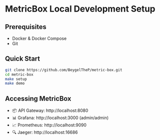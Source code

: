# MetricBox Local Development Setup

## Prerequisites
- Docker & Docker Compose
- Git

## Quick Start
```bash
git clone https://github.com/BeygelTheP/metric-box.git
cd metric-box
make setup
make demo
```

## Accessing MetricBox
- 📦 API Gateway: http://localhost:8080
- 📊 Grafana: http://localhost:3000 (admin/admin)
- 📈 Prometheus: http://localhost:9090
- 🔍 Jaeger: http://localhost:16686
